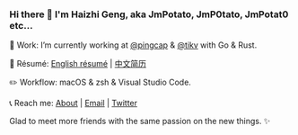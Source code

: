 ### Hi there 👋 I'm Haizhi Geng, aka JmPotato, JmP0tato, JmPotat0 etc...

:office: Work: I’m currently working at [@pingcap](https://github.com/pingcap) & [@tikv](https://github.com/tikv) with Go & Rust.

:page_facing_up: Résumé: [English résumé](https://github.com/JmPotato/resume/blob/master/resume.pdf) | [中文简历](https://github.com/JmPotato/resume/blob/master/resume-zh.pdf)

:pencil2: Workflow: macOS & zsh & Visual Studio Code.

:telephone_receiver: Reach me: [About](https://about.ipotato.me) | [Email](mailto:ghzpotato@gmail.com) | [Twitter](https://twitter.com/JmPotat0)

Glad to meet more friends with the same passion on the new things. :sparkles:
